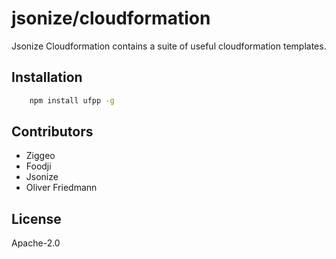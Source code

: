 # jsonize/cloudformation

Jsonize Cloudformation contains a suite of useful cloudformation templates.


## Installation


```bash
	npm install ufpp -g
```


## Contributors

- Ziggeo
- Foodji
- Jsonize
- Oliver Friedmann


## License

Apache-2.0

